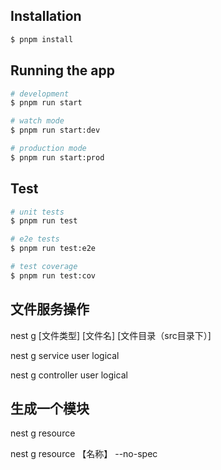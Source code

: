 


## Installation

```bash
$ pnpm install
```

## Running the app

```bash
# development
$ pnpm run start

# watch mode
$ pnpm run start:dev

# production mode
$ pnpm run start:prod
```

## Test

```bash
# unit tests
$ pnpm run test

# e2e tests
$ pnpm run test:e2e

# test coverage
$ pnpm run test:cov
```


##  文件服务操作

nest g [文件类型] [文件名] [文件目录（src目录下）]

nest g service user logical

nest g controller user logical




##  生成一个模块

nest g resource 


nest g resource 【名称】 --no-spec



##  